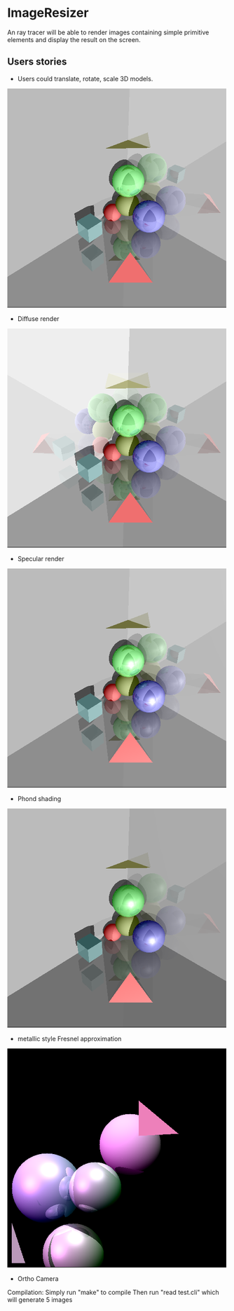 ImageResizer
============

An ray tracer will be able to render images containing simple primitive elements and display the result on the screen. 

Users stories
--------------
- Users could translate, rotate, scale 3D models.

![Image Alt](/Assignment5_RayTracing/demo/a.png)
- Diffuse render

![Image Alt](/Assignment5_RayTracing/demo/als.png)
- Specular render

![Image Alt](/Assignment5_RayTracing/demo/ap.png)
- Phond shading

![Image Alt](/Assignment5_RayTracing/demo/alm.png)
- metallic style Fresnel approximation

![Image Alt](/Assignment5_RayTracing/demo/o1.png)
- Ortho Camera

Compilation:
Simply run "make" to compile
Then run "read test.cli" which will generate 5 images

